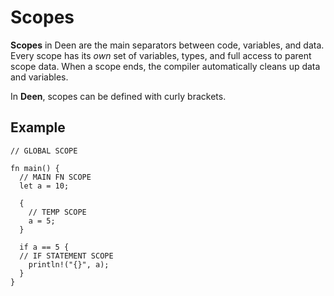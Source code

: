 # Scopes
**Scopes** in Deen are the main separators between code, variables, and data.
Every scope has its *own* set of variables, types, and full access to parent scope data.
When a scope ends, the compiler automatically cleans up data and variables.

In **Deen**, scopes can be defined with curly brackets.


## Example
```deen
// GLOBAL SCOPE

fn main() {
  // MAIN FN SCOPE
  let a = 10;

  {
    // TEMP SCOPE
    a = 5;
  }

  if a == 5 {
  // IF STATEMENT SCOPE
    println!("{}", a);
  }
}
```
